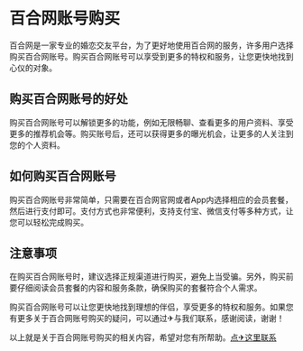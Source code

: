 # 百合网账号购买

百合网是一家专业的婚恋交友平台，为了更好地使用百合网的服务，许多用户选择购买百合网账号。购买百合网账号可以享受到更多的特权和服务，让您更快地找到心仪的对象。

## 购买百合网账号的好处

购买百合网账号可以解锁更多的功能，例如无限畅聊、查看更多的用户资料、享受更多的推荐机会等。购买账号后，还可以获得更多的曝光机会，让更多的人关注到您的个人资料。

## 如何购买百合网账号

购买百合网账号非常简单，只需要在百合网官网或者App内选择相应的会员套餐，然后进行支付即可。支付方式也非常便利，支持支付宝、微信支付等多种方式，让您可以轻松完成购买。

## 注意事项

在购买百合网账号时，建议选择正规渠道进行购买，避免上当受骗。另外，购买前要仔细阅读会员套餐的内容和服务条款，确保购买的套餐符合个人需求。

购买百合网账号可以让您更快地找到理想的伴侣，享受更多的特权和服务。如果您有更多关于百合网账号购买的疑问，可以通过✈与我们联系，感谢阅读，谢谢！

以上就是关于百合网账号购买的相关内容，希望对您有所帮助。[点✈这里联系](https://c.k02.cc)